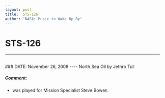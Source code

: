 ```yaml
---
layout: post
title:  STS-126
author: "NASA: Music to Wake Up By"
---
```


# STS-126
----
<br/>
### DATE: November 26, 2008
----
North Sea Oil by Jethro Tull

##### Comment:
* was played for Mission Specialist Steve Bowen.
